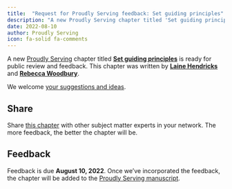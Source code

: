 ```yaml
---
title:  "Request for Proudly Serving feedback: Set guiding principles"
description: "A new Proudly Serving chapter titled 'Set guiding principles' by Laine Hendricks and Rebecca Woodbury is ready for public review and feedback."
date: 2022-08-10
author: Proudly Serving
icon: fa-solid fa-comments
---
```


A new [Proudly Serving](/) chapter titled **[Set guiding principles](/contents/set-guiding-principles)** is ready for public review and feedback. This chapter was written by **[Laine Hendricks](/people/laine-hendricks)** and **[Rebecca Woodbury](/people/rebecca-woodbury)**.

We welcome [your suggestions and ideas](/contents/set-guiding-principles).

## Share

Share [this chapter](/contents/set-guiding-principles) with other subject matter experts in your network. The more feedback, the better the chapter will be.

## Feedback

Feedback is due **August 10, 2022**. Once we’ve incorporated the feedback, the chapter will be added to the [Proudly Serving manuscript](/manuscript/).

